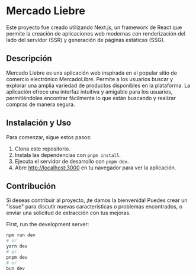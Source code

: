 # Mercado Liebre

Este proyecto fue creado utilizando Next.js, un framework de React que permite la creación de aplicaciones web modernas con renderización del lado del servidor (SSR) y generación de páginas estáticas (SSG).

## Descripción

Mercado Liebre es una aplicación web inspirada en el popular sitio de comercio electrónico MercadoLibre. Permite a los usuarios buscar y explorar una amplia variedad de productos disponibles en la plataforma. La aplicación ofrece una interfaz intuitiva y amigable para los usuarios, permitiéndoles encontrar fácilmente lo que están buscando y realizar compras de manera segura.

## Instalación y Uso

Para comenzar, sigue estos pasos:

1. Clona este repositorio.
2. Instala las dependencias con `pnpm install`.
3. Ejecuta el servidor de desarrollo con `pnpm dev`.
4. Abre [http://localhost:3000](http://localhost:3000) en tu navegador para ver la aplicación.

## Contribución

Si deseas contribuir al proyecto, ¡te damos la bienvenida! Puedes crear un "issue" para discutir nuevas características o problemas encontrados, o enviar una solicitud de extracción con tus mejoras.




First, run the development server:
```bash
npm run dev
# or
yarn dev
# or
pnpm dev
# or
bun dev
```


